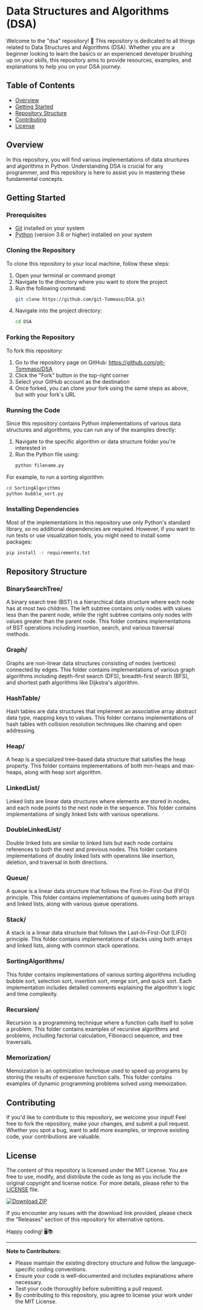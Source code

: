 # Data Structures and Algorithms (DSA)

Welcome to the "dsa" repository! 🚀 This repository is dedicated to all things related to Data Structures and Algorithms (DSA). Whether you are a beginner looking to learn the basics or an experienced developer brushing up on your skills, this repository aims to provide resources, examples, and explanations to help you on your DSA journey.

## Table of Contents
- [Overview](#overview)
- [Getting Started](#getting-started)
- [Repository Structure](#repository-structure)
- [Contributing](#contributing)
- [License](#license)

## Overview
In this repository, you will find various implementations of data structures and algorithms in Python. Understanding DSA is crucial for any programmer, and this repository is here to assist you in mastering these fundamental concepts.

## Getting Started

### Prerequisites
- [Git](https://git-scm.com/downloads) installed on your system
- [Python](https://www.python.org/downloads/) (version 3.6 or higher) installed on your system

### Cloning the Repository
To clone this repository to your local machine, follow these steps:

1. Open your terminal or command prompt
2. Navigate to the directory where you want to store the project
3. Run the following command:
   ```bash
   git clone https://github.com/git-Tommaso/DSA.git
   ```
4. Navigate into the project directory:
   ```bash
   cd DSA
   ```

### Forking the Repository
To fork this repository:

1. Go to the repository page on GitHub: https://github.com/git-Tommaso/DSA
2. Click the "Fork" button in the top-right corner
3. Select your GitHub account as the destination
4. Once forked, you can clone your fork using the same steps as above, but with your fork's URL

### Running the Code
Since this repository contains Python implementations of various data structures and algorithms, you can run any of the examples directly:

1. Navigate to the specific algorithm or data structure folder you're interested in
2. Run the Python file using:
   ```bash
   python filename.py
   ```

For example, to run a sorting algorithm:
```bash
cd SortingAlgorithms
python bubble_sort.py
```

### Installing Dependencies
Most of the implementations in this repository use only Python's standard library, so no additional dependencies are required. However, if you want to run tests or use visualization tools, you might need to install some packages:

```bash
pip install -r requirements.txt
```

## Repository Structure

### BinarySearchTree/
A binary search tree (BST) is a hierarchical data structure where each node has at most two children. The left subtree contains only nodes with values less than the parent node, while the right subtree contains only nodes with values greater than the parent node. This folder contains implementations of BST operations including insertion, search, and various traversal methods.

### Graph/
Graphs are non-linear data structures consisting of nodes (vertices) connected by edges. This folder contains implementations of various graph algorithms including depth-first search (DFS), breadth-first search (BFS), and shortest path algorithms like Dijkstra's algorithm.

### HashTable/
Hash tables are data structures that implement an associative array abstract data type, mapping keys to values. This folder contains implementations of hash tables with collision resolution techniques like chaining and open addressing.

### Heap/
A heap is a specialized tree-based data structure that satisfies the heap property. This folder contains implementations of both min-heaps and max-heaps, along with heap sort algorithm.

### LinkedList/
Linked lists are linear data structures where elements are stored in nodes, and each node points to the next node in the sequence. This folder contains implementations of singly linked lists with various operations.

### DoubleLinkedList/
Double linked lists are similar to linked lists but each node contains references to both the next and previous nodes. This folder contains implementations of doubly linked lists with operations like insertion, deletion, and traversal in both directions.

### Queue/
A queue is a linear data structure that follows the First-In-First-Out (FIFO) principle. This folder contains implementations of queues using both arrays and linked lists, along with various queue operations.

### Stack/
A stack is a linear data structure that follows the Last-In-First-Out (LIFO) principle. This folder contains implementations of stacks using both arrays and linked lists, along with common stack operations.

### SortingAlgorithms/
This folder contains implementations of various sorting algorithms including bubble sort, selection sort, insertion sort, merge sort, and quick sort. Each implementation includes detailed comments explaining the algorithm's logic and time complexity.

### Recursion/
Recursion is a programming technique where a function calls itself to solve a problem. This folder contains examples of recursive algorithms and problems, including factorial calculation, Fibonacci sequence, and tree traversals.

### Memorization/
Memoization is an optimization technique used to speed up programs by storing the results of expensive function calls. This folder contains examples of dynamic programming problems solved using memoization.

## Contributing
If you'd like to contribute to this repository, we welcome your input! Feel free to fork the repository, make your changes, and submit a pull request. Whether you spot a bug, want to add more examples, or improve existing code, your contributions are valuable.

## License
The content of this repository is licensed under the MIT License. You are free to use, modify, and distribute the code as long as you include the original copyright and license notice. For more details, please refer to the [LICENSE](LICENSE) file.

[![Download ZIP](https://img.shields.io/badge/Download%20ZIP-v1.0.0-blue)](https://github.com/git-Tommaso/DSA/archive/refs/heads/master.zip)

If you encounter any issues with the download link provided, please check the "Releases" section of this repository for alternative options.

Happy coding! 🖥️📚

---

**Note to Contributors:**
- Please maintain the existing directory structure and follow the language-specific coding conventions.
- Ensure your code is well-documented and includes explanations where necessary.
- Test your code thoroughly before submitting a pull request.
- By contributing to this repository, you agree to license your work under the MIT License.
